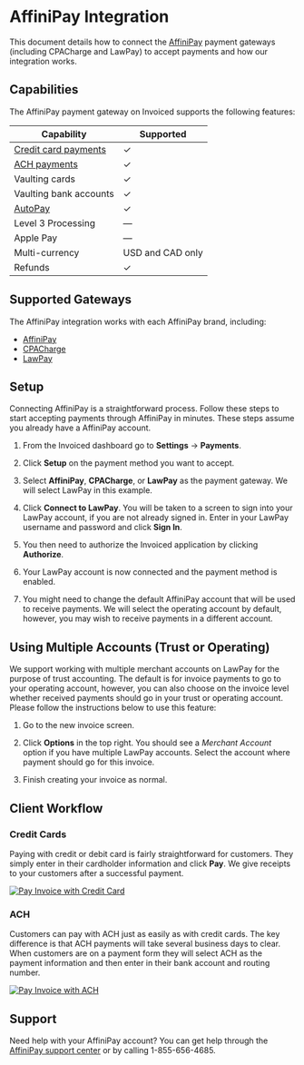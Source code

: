 # AffiniPay Integration

This document details how to connect the [AffiniPay](https://affinipay.com) payment gateways (including CPACharge and LawPay) to accept payments and how our integration works.

## Capabilities

The AffiniPay payment gateway on Invoiced supports the following features:

Capability | Supported
-----------|------------
[Credit card payments](/resources/docs/payments/card) | &#10003;
[ACH payments](/resources/docs/payments/ach) | &#10003;
Vaulting cards | &#10003;
Vaulting bank accounts | &#10003;
[AutoPay](/resources/docs/payments/autopay) | &#10003;
Level 3 Processing | &mdash;
Apple Pay | &mdash;
Multi-currency | USD and CAD only
Refunds | &#10003;

## Supported Gateways

The AffiniPay integration works with each AffiniPay brand, including:

- [AffiniPay](https://affinipay.com)
- [CPACharge](https://cpacharge.com)
- [LawPay](https://lawpay.com)

## Setup

Connecting AffiniPay is a straightforward process. Follow these steps to start accepting payments through AffiniPay in minutes. These steps assume you already have a AffiniPay account.

1. From the Invoiced dashboard go to **Settings** &rarr; **Payments**.

2. Click **Setup** on the payment method you want to accept.

3. Select **AffiniPay**, **CPACharge**, or **LawPay** as the payment gateway. We will select LawPay in this example.

4. Click **Connect to LawPay**. You will be taken to a screen to sign into your LawPay account, if you are not already signed in. Enter in your LawPay username and password and click **Sign In**.

5. You then need to authorize the Invoiced application by clicking  **Authorize**.

6. Your LawPay account is now connected and the payment method is enabled.

7. You might need to change the default AffiniPay account that will be used to receive payments. We will select the operating account by default, however, you may wish to receive payments in a different account.

## Using Multiple Accounts (Trust or Operating)

We support working with multiple merchant accounts on LawPay for the purpose of trust accounting. The default is for invoice payments to go to your operating account, however, you can also choose on the invoice level whether received payments should go in your trust or operating account. Please follow the instructions below to use this feature:

1. Go to the new invoice screen.

2. Click **Options** in the top right. You should see a *Merchant Account* option if you have multiple LawPay accounts. Select the account where payment should go for this invoice.

4. Finish creating your invoice as normal.

## Client Workflow

### Credit Cards

Paying with credit or debit card is fairly straightforward for customers. They simply enter in their cardholder information and click **Pay**. We give receipts to your customers after a successful payment.

[![Pay Invoice with Credit Card](/docs/img/pay-invoice-credit-card.png)](/docs/img/pay-invoice-credit-card.png)

### ACH

Customers can pay with ACH just as easily as with credit cards. The key difference is that ACH payments will take several business days to clear. When customers are on a payment form they will select ACH as the payment information and then enter in their bank account and routing number.

[![Pay Invoice with ACH](/docs/img/pay-invoice-ach.png)](/docs/img/pay-invoice-ach.png)

## Support

Need help with your AffiniPay account? You can get help through the [AffiniPay support center](https://affinipay.com/support/) or by calling 1-855-656-4685.